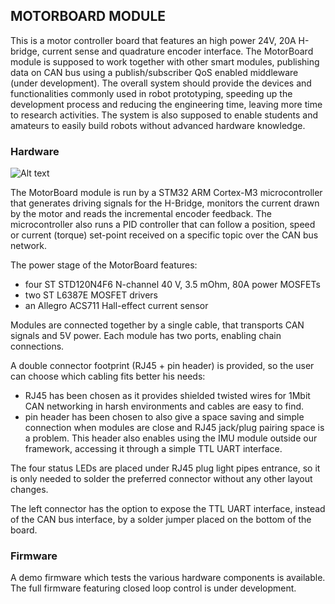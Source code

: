 MOTORBOARD MODULE
-----------------

This is a motor controller board that features an high power 24V, 20A H-bridge, current sense and quadrature encoder interface.
The MotorBoard module is supposed to work together with other smart modules, publishing data on CAN bus using a publish/subscriber QoS enabled middleware (under development).
The overall system should provide the devices and functionalities commonly used in robot prototyping, speeding up the development process and reducing the engineering time, leaving more time to research activities. The system is also supposed to enable students and amateurs to easily build robots without advanced hardware knowledge.

### Hardware

![Alt text](https://github.com/openrobots-dev/MotorBoard/raw/master/MotorBoard_rev1.0.png)

The MotorBoard module is run by a STM32 ARM Cortex-M3 microcontroller that generates driving signals for the H-Bridge, monitors the current drawn by the motor and reads the incremental encoder feedback.
The microcontroller also runs a PID controller that can follow a position, speed or current (torque) set-point received on a specific topic over the CAN bus network.

The power stage of the MotorBoard features:

- four ST STD120N4F6 N-channel 40 V, 3.5 mOhm, 80A power MOSFETs
- two ST L6387E MOSFET drivers
- an Allegro ACS711 Hall-effect current sensor

Modules are connected together by a single cable, that transports CAN signals and 5V power. Each module has two ports, enabling chain connections.

A double connector footprint (RJ45 + pin header) is provided, so the user can choose which cabling fits better his needs:

- RJ45 has been chosen as it provides shielded twisted wires for 1Mbit CAN networking in harsh environments and cables are easy to find.
- pin header has been chosen to also give a space saving and simple connection when modules are close and RJ45 jack/plug pairing space is a problem. This header also enables using the IMU module outside our framework, accessing it through a simple TTL UART interface.

The four status LEDs are placed under RJ45 plug light pipes entrance, so it is only needed to solder the preferred connector without any other layout changes.

The left connector has the option to expose the TTL UART interface, instead of the CAN bus interface, by a solder jumper placed on the bottom of the board.

### Firmware

A demo firmware which tests the various hardware components is available.
The full firmware featuring closed loop control is under development.
